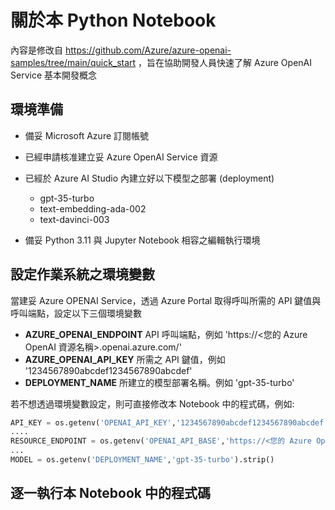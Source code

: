 # 關於本 Python Notebook 

內容是修改自 https://github.com/Azure/azure-openai-samples/tree/main/quick_start ，旨在協助開發人員快速了解 Azure OpenAI Service 基本開發概念

## 環境準備

- 備妥 Microsoft Azure 訂閱帳號
- 已經申請核准建立妥 Azure OpenAI Service 資源
- 已經於 Azure AI Studio 內建立好以下模型之部署 (deployment)
    + gpt-35-turbo
    + text-embedding-ada-002
    + text-davinci-003

- 備妥 Python 3.11 與 Jupyter Notebook 相容之編輯執行環境

## 設定作業系統之環境變數
當建妥 Azure OPENAI Service，透過 Azure Portal 取得呼叫所需的 API 鍵值與呼叫端點，設定以下三個環境變數
- **AZURE_OPENAI_ENDPOINT**  API 呼叫端點，例如 'https://<您的 Azure OpenAI 資源名稱>.openai.azure.com/'
- **AZURE_OPENAI_API_KEY** 所需之 API 鍵值，例如 '1234567890abcdef1234567890abcdef'
- **DEPLOYMENT_NAME**  所建立的模型部署名稱。例如 'gpt-35-turbo' 

若不想透過環境變數設定，則可直接修改本 Notebook 中的程式碼，例如:

 ```python
API_KEY = os.getenv('OPENAI_API_KEY','1234567890abcdef1234567890abcdef').strip()
....
RESOURCE_ENDPOINT = os.getenv('OPENAI_API_BASE','https://<您的 Azure OpenAI 資源名稱>.openai.azure.com/').strip()
...
MODEL = os.getenv('DEPLOYMENT_NAME','gpt-35-turbo').strip()
 ```

## 逐一執行本 Notebook 中的程式碼
